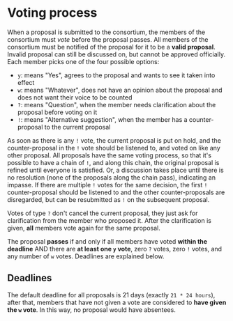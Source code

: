 # Voting process

When a proposal is submitted to the consortium, the members of the consortium must *vote* before the proposal passes. All members of the consortium must be notified of the proposal for it to be a **valid proposal**. Invalid proposal can still be discussed on, but cannot be approved officially. Each member picks one of the four possible options:

- `y`: means "Yes", agrees to the proposal and wants to see it taken into effect
- `w`: means "Whatever", does not have an opinion about the proposal and does not want their voice to be counted
- `?`: means "Question", when the member needs clarification about the proposal before voting on it
- `!`: means "Alternative suggestion", when the member has a counter-proposal to the current proposal

As soon as there is any `!` vote, the current proposal is put on hold, and the counter-proposal in the `!` vote should be listened to, and voted on like any other proposal. All proposals have the same voting process, so that it's possible to have a chain of `!`, and along this chain, the original proposal is refined until everyone is satisfied. Or, a discussion takes place until there is no resolution (none of the proposals along the chain pass), indicating an impasse. If there are multiple `!` votes for the same decision, the first `!` counter-proposal should be listened to and the other counter-proposals are disregarded, but can be resubmitted as `!` on the subsequent proposal.

Votes of type `?` don't cancel the current proposal, they just ask for clarification from the member who proposed it. After the clarification is given, **all** members vote again for the same proposal.

The proposal **passes** if and only if all members have voted **within the deadline** AND there are **at least one `y` vote**, zero `?` votes, zero `!` votes, and any number of `w` votes. Deadlines are explained below.

## Deadlines

The default deadline for all proposals is 21 days (exactly `21 * 24 hours`), after that, members that have not given a vote are considered to **have given the `w` vote**. In this way, no proposal would have absentees.
